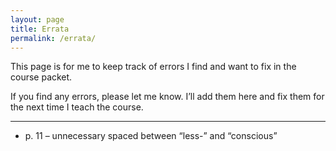 ```yaml
---
layout: page
title: Errata
permalink: /errata/
---
```


This page is for me to keep track of errors I find and want to fix in the course packet.

If you find any errors, please let me know. I’ll add them here and fix them for the next time I teach the course.

---

- p. 11 – unnecessary spaced between “less-” and “conscious”